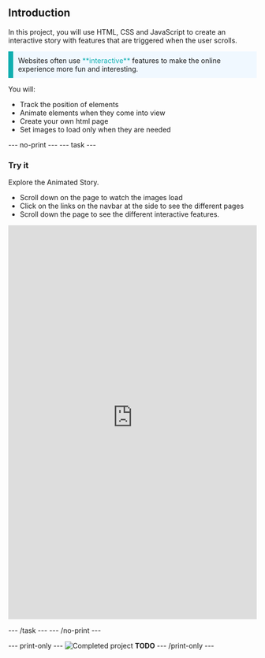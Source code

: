 ## Introduction

In this project, you will use HTML, CSS and JavaScript to create an interactive story with features that are triggered when the user scrolls. 

<p style="border-left: solid; border-width:10px; border-color: #0faeb0; background-color: aliceblue; padding: 10px;">
Websites often use <span style="color: #0faeb0">**interactive**</span> features to make the online experience more fun and interesting.
</p>

You will:
+ Track the position of elements
+ Animate elements when they come into view
+ Create your own html page
+ Set images to load only when they are needed

--- no-print ---
--- task ---

### Try it
<div style="display: flex; flex-wrap: wrap">
<div style="flex-basis: 175px; flex-grow: 1">  
Explore the Animated Story. 

+ Scroll down on the page to watch the images load
+ Click on the links on the navbar at the side to see the different pages
+ Scroll down the page to see the different interactive features.

<iframe src="https://staging-editor.raspberrypi.org/en/embed/viewer/animated-story-complete" width="100%" height="800" frameborder="0" marginwidth="0" marginheight="0" allowfullscreen> </iframe>
</div>
</div>

--- /task ---
--- /no-print ---

--- print-only ---
![Completed project](images/showcase_static.png) **TODO**
--- /print-only ---
